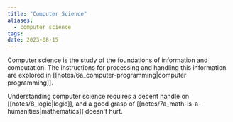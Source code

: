 ```yaml
---
title: "Computer Science"
aliases:
  - computer science
tags: 
date: 2023-08-15
---
```

Computer science is the study of the foundations of information and computation. The instructions for processing and handling this information are explored in [[notes/6a_computer-programming|computer programming]].

Understanding computer science requires a decent handle on [[notes/8_logic|logic]], and a good grasp of [[notes/7a_math-is-a-humanities|mathematics]] doesn't hurt.